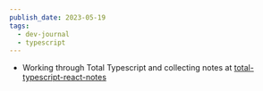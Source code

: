 ```yaml
---
publish_date: 2023-05-19
tags:
  - dev-journal
  - typescript
---
```

- Working through Total Typescript and collecting notes at [total-typescript-react-notes](permanent-notes/total-typescript-react-notes.md)
